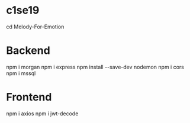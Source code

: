 # c1se19

cd Melody-For-Emotion

# Backend
npm i morgan
npm i express
npm install --save-dev nodemon
npm i cors
npm i mssql

# Frontend
npm i axios
npm i jwt-decode